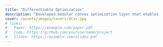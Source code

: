 ```yaml
---
title: "Differentiable Optimization"
description: "Developed modular convex optimization layer that enables differentiation for any forward solver with seamless integration into neural networks and bi-level optimization tasks, addressing limitation in existing methods that rely on specific forward solvers."
cover: /assets/images/covers/dCvx.jpg  
# links:
#   Paper: https://example.com/paper.pdf
#   Code: https://github.com/yourusername/project
#   Slides: https://example.com/slides.pdf
---
```

